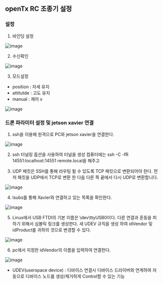 ## openTx RC 조종기 설정
### 설정
1. 바인딩 설정

![image](https://user-images.githubusercontent.com/57993534/125949867-e89f0852-b76d-4d64-8c8d-7fce3033e915.png)

2. 수신확인

![image](https://user-images.githubusercontent.com/57993534/125949882-9dd2b3ad-5b90-4d32-9673-28e497ec678f.png)

3. 모드설정 

- position : 자세 유지
- attitutde : 고도 유지
- manual : 제어 x

![image](https://user-images.githubusercontent.com/57993534/125949903-ed803964-cf39-47bc-a6dc-b3469ef9974a.png)






### 드론 파라미터 설정 및 jetson xavier 연결
1. ssh을 이용해 원격으로 PC와 jetson xavier을 연결한다.

![image](https://user-images.githubusercontent.com/57993534/125949976-6d45a569-505e-4b3c-b1ee-2569a839334a.png)

2. ssh 터널링 옵션을 사용하여 터널을 생성
컴퓨터에는 ssh -C -fR 14551:localhost:14551 remote.local을 해주고

3. UDP 패킷은 SSH를 통해 라우팅 될 수 있도록 TCP 패킷으로 변환되어야 한다. 먼저 패킷을 UDP에서 TCP로 변환 한 다음 다른 쪽 끝에서 다시 UDP로 변환합니다.

![image](https://user-images.githubusercontent.com/57993534/125950001-85374ff6-a062-4bca-8ae0-ce77d62837a8.png)

4. lsubs를 통해 Xavier와 연결하고 있는 목록을 확인한다.

![image](https://user-images.githubusercontent.com/57993534/125950019-bc624f28-3bba-4f75-8bfe-02c5f86d0743.png)

5. Linux에서 USB FTDI의 기본 이름은 \dev\ttyUSB0이다. 다른 연결과 혼동을 피하기 위해서 심볼릭 링크를 생성한다. 새 UDEV 규칙을 생성 하여 idVendor 및 idProduct를 귀하의 것으로 변경할 수 있다.

![image](https://user-images.githubusercontent.com/57993534/125950032-117dfa04-c9eb-4a9b-b34d-f68a5d963b38.png)

6. pc에서 지정한 idVendor의 이름을 입력하여 연결한다.

![image](https://user-images.githubusercontent.com/57993534/125950040-729c9b43-48d1-4d64-8266-0fdb3569fa44.png)

- UDEV(userspace device) : 디바이스 연결시 디바이스 드라이버와 연계하여 자동으로 디바이스 노드를 생성/제거하게 Control할 수 있는 기능

